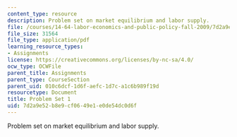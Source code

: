 ```yaml
---
content_type: resource
description: Problem set on market equilibrium and labor supply.
file: /courses/14-64-labor-economics-and-public-policy-fall-2009/7d2a9e52b8e9cf0649e1e0de54dc0d6f_MIT14_64F09_ps1.pdf
file_size: 31564
file_type: application/pdf
learning_resource_types:
- Assignments
license: https://creativecommons.org/licenses/by-nc-sa/4.0/
ocw_type: OCWFile
parent_title: Assignments
parent_type: CourseSection
parent_uid: 010c6dcf-1d6f-aefc-1d7c-a1c6b989f19d
resourcetype: Document
title: Problem Set 1
uid: 7d2a9e52-b8e9-cf06-49e1-e0de54dc0d6f
---
```

Problem set on market equilibrium and labor supply.